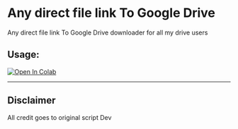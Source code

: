 # Any direct file link To Google Drive
Any direct file link To Google Drive downloader for all my drive users

## Usage:

<a href="https://colab.research.google.com/github/Kavindu-Dilhara/Jupyter-notebook/blob/main/Google%20drive/Any%20Url/Any%20url%20to%20Google%20drive.ipynbb" target="_blank"><img src="https://colab.research.google.com/assets/colab-badge.svg" alt="Open In Colab"/></a>
<hr>

## Disclaimer

All credit goes to original script Dev

